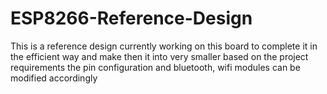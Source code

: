 # ESP8266-Reference-Design
This is a reference design currently working on this board to complete it in the efficient way and make then it into very smaller based on the project requirements the pin configuration and bluetooth, wifi modules can be modified accordingly
